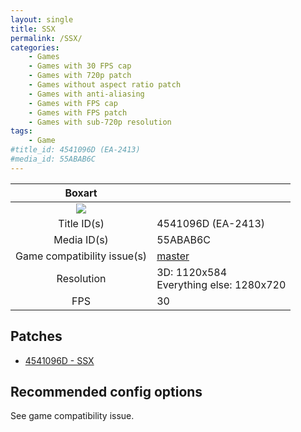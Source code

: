 ```yaml
---
layout: single
title: SSX
permalink: /SSX/
categories:
    - Games
    - Games with 30 FPS cap
    - Games with 720p patch
    - Games without aspect ratio patch
    - Games with anti-aliasing
    - Games with FPS cap
    - Games with FPS patch
    - Games with sub-720p resolution
tags:
    - Game
#title_id: 4541096D (EA-2413)
#media_id: 55ABAB6C
---
```


| Boxart                      |                                           |
| :----:                      | :-                                        |
| ![](https://download-ssl.xbox.com/content/images/66acd000-77fe-1000-9115-d8024541096d/1033/boxartlg.jpg) |
| Title ID(s)                 | 4541096D (EA-2413)                        |
| Media ID(s)                 | 55ABAB6C                                  |
| Game compatibility issue(s) | [master](https://github.com/xenia-project/game-compatibility/issues/64) |
| Resolution                  | 3D: 1120x584<br>Everything else: 1280x720 |
| FPS                         | 30                                        |

## Patches
* [4541096D - SSX](https://github.com/xenia-canary/game-patches/blob/main/patches/4541096D%20-%20SSX.toml)

## Recommended config options
See game compatibility issue.
